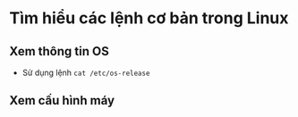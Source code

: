 # Tìm hiểu các lệnh cơ bản trong Linux
## Xem thông tin OS
  - Sử dụng lệnh `cat /etc/os-release`
## Xem cấu hình máy

